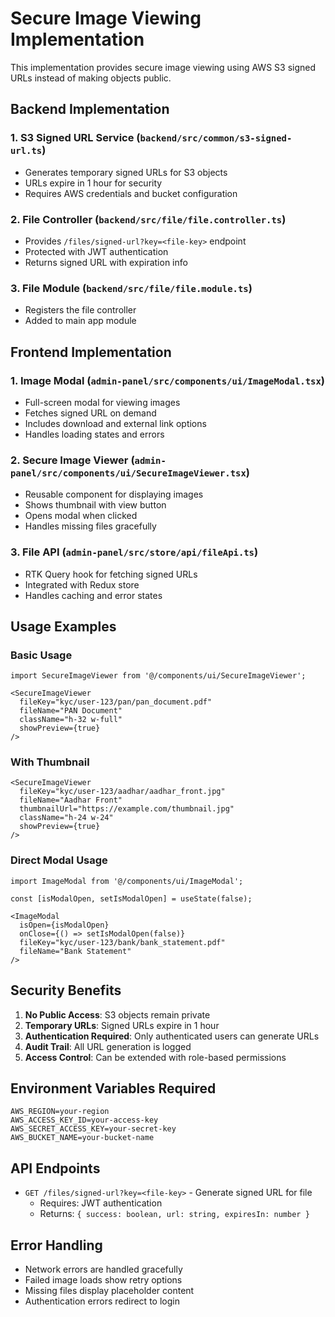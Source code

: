 # Secure Image Viewing Implementation

This implementation provides secure image viewing using AWS S3 signed URLs instead of making objects public.

## Backend Implementation

### 1. S3 Signed URL Service (`backend/src/common/s3-signed-url.ts`)
- Generates temporary signed URLs for S3 objects
- URLs expire in 1 hour for security
- Requires AWS credentials and bucket configuration

### 2. File Controller (`backend/src/file/file.controller.ts`)
- Provides `/files/signed-url?key=<file-key>` endpoint
- Protected with JWT authentication
- Returns signed URL with expiration info

### 3. File Module (`backend/src/file/file.module.ts`)
- Registers the file controller
- Added to main app module

## Frontend Implementation

### 1. Image Modal (`admin-panel/src/components/ui/ImageModal.tsx`)
- Full-screen modal for viewing images
- Fetches signed URL on demand
- Includes download and external link options
- Handles loading states and errors

### 2. Secure Image Viewer (`admin-panel/src/components/ui/SecureImageViewer.tsx`)
- Reusable component for displaying images
- Shows thumbnail with view button
- Opens modal when clicked
- Handles missing files gracefully

### 3. File API (`admin-panel/src/store/api/fileApi.ts`)
- RTK Query hook for fetching signed URLs
- Integrated with Redux store
- Handles caching and error states

## Usage Examples

### Basic Usage
```tsx
import SecureImageViewer from '@/components/ui/SecureImageViewer';

<SecureImageViewer
  fileKey="kyc/user-123/pan/pan_document.pdf"
  fileName="PAN Document"
  className="h-32 w-full"
  showPreview={true}
/>
```

### With Thumbnail
```tsx
<SecureImageViewer
  fileKey="kyc/user-123/aadhar/aadhar_front.jpg"
  fileName="Aadhar Front"
  thumbnailUrl="https://example.com/thumbnail.jpg"
  className="h-24 w-24"
  showPreview={true}
/>
```

### Direct Modal Usage
```tsx
import ImageModal from '@/components/ui/ImageModal';

const [isModalOpen, setIsModalOpen] = useState(false);

<ImageModal
  isOpen={isModalOpen}
  onClose={() => setIsModalOpen(false)}
  fileKey="kyc/user-123/bank/bank_statement.pdf"
  fileName="Bank Statement"
/>
```

## Security Benefits

1. **No Public Access**: S3 objects remain private
2. **Temporary URLs**: Signed URLs expire in 1 hour
3. **Authentication Required**: Only authenticated users can generate URLs
4. **Audit Trail**: All URL generation is logged
5. **Access Control**: Can be extended with role-based permissions

## Environment Variables Required

```env
AWS_REGION=your-region
AWS_ACCESS_KEY_ID=your-access-key
AWS_SECRET_ACCESS_KEY=your-secret-key
AWS_BUCKET_NAME=your-bucket-name
```

## API Endpoints

- `GET /files/signed-url?key=<file-key>` - Generate signed URL for file
  - Requires: JWT authentication
  - Returns: `{ success: boolean, url: string, expiresIn: number }`

## Error Handling

- Network errors are handled gracefully
- Failed image loads show retry options
- Missing files display placeholder content
- Authentication errors redirect to login
